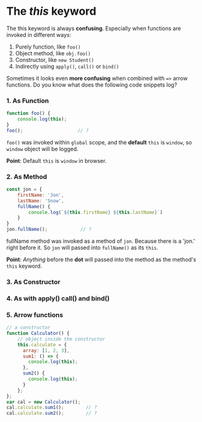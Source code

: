 # The _**this**_ keyword

The this keyword is always **confusing**. Especially when functions are invoked in different ways:

1. Purely function, like `foo()`
2. Object method, like `obj.foo()`
3. Constructor, like `new Student()`
4. Indirectly using `apply()`, `call()` or `bind()`

Sometimes it looks even **more confusing** when combined with `=>` arrow functions. Do you know what does the following code snippets log?

### 1. As Function
```js
function foo() {
    console.log(this);
}
foo();                    // ?
```
`foo()` was invoked within `global` scope, and the **default** `this` is `window`, so `window` object will be logged.

**Point**: Default `this` is `window` in browser.

### 2. As Method
```js
const jon = {
    firstName: 'Jon',
    lastName: 'Snow',
    fullName() {
        console.log(`${this.firstName} ${this.lastName}`)
    }
}
jon.fullName();            // ?
```
fullName method was invoked as a method of `jon`. Because there is a 'jon.' right before it. So `jon` will passed into `fullName()` as its `this`.

**Point**: _Anything_ before the **dot** will passed into the method as the method's `this` keyword.

### 3. As Constructor

### 4. As with apply() call() and bind()
### 5. Arrow functions

```js
// a constructor
function Calculator() {
    // object inside the constructor
    this.calculate = {
      array: [1, 2, 3],
      sum1: () => {
        console.log(this);
      },
      sum2() {
        console.log(this);
      }
    };
};
var cal = new Calculator();
cal.calculate.sum1();        // ?
cal.calculate.sum2();        // ?
```

